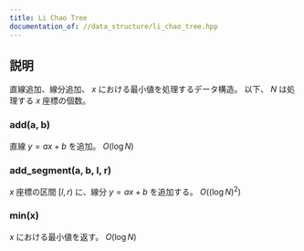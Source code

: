 ```yaml
---
title: Li Chao Tree
documentation_of: //data_structure/li_chao_tree.hpp
---
```


## 説明

直線追加、線分追加、 $x$ における最小値を処理するデータ構造。 以下、 $N$ は処理する $x$ 座標の個数。

### add(a, b)

直線 $y = ax + b$ を追加。 $O(\log N)$

### add_segment(a, b, l, r)

$x$ 座標の区間 $[l, r)$ に、線分 $y = ax + b$ を追加する。 $O((\log N)^2)$

### min(x)

$x$ における最小値を返す。 $O(\log N)$